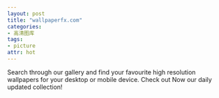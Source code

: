 ```yaml
---
layout: post
title: "wallpaperfx.com"
categories:
- 高清图库
tags:
- picture
attr: hot
---
```


Search through our gallery and find your<!--break--> favourite high resolution wallpapers for your desktop or mobile device. Check out Now our daily updated collection!
